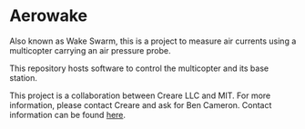 # Aerowake

Also known as Wake Swarm, this is a project to measure air currents using a multicopter carrying an air pressure probe.

This repository hosts software to control the multicopter and its base station.

This project is a collaboration between Creare LLC and MIT.  For more information, please contact Creare and ask for Ben Cameron.  Contact information can be found [here](http://www.creare.com/about/contact.html).


